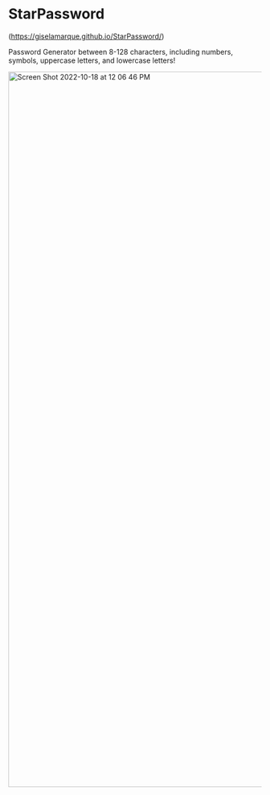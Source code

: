 # StarPassword

(https://giselamarque.github.io/StarPassword/)

Password Generator between 8-128 characters, including numbers, symbols, uppercase letters, and lowercase letters!



<img width="1424" alt="Screen Shot 2022-10-18 at 12 06 46 PM" src="https://user-images.githubusercontent.com/110875368/196498628-8c0ac26e-d73b-49a3-a065-54e51969dda7.png">
